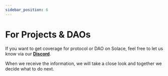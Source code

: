 ```yaml
---
sidebar_position: 6
---
```


# For Projects & DAOs

If you want to get coverage for protocol or DAO on Solace, feel free to let us know via our [**Discord**](https://discord.gg/JkPQSWCX). 

When we receive the information, we will take a close look and together we decide what to do next.
